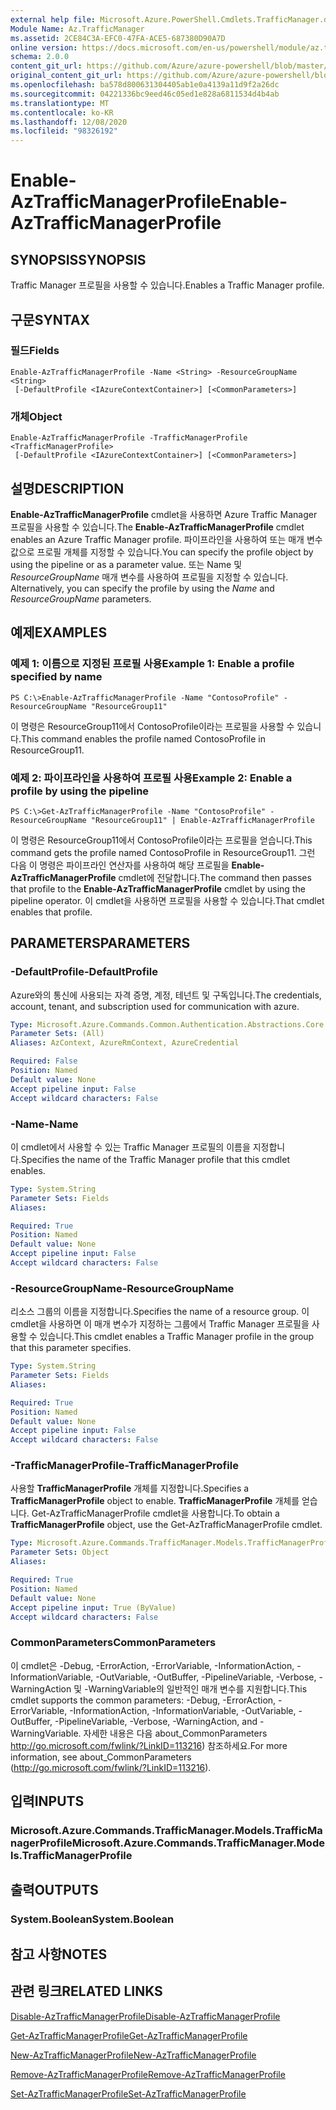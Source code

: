 ```yaml
---
external help file: Microsoft.Azure.PowerShell.Cmdlets.TrafficManager.dll-Help.xml
Module Name: Az.TrafficManager
ms.assetid: 2CE84C3A-EFC0-47FA-ACE5-687380D90A7D
online version: https://docs.microsoft.com/en-us/powershell/module/az.trafficmanager/enable-aztrafficmanagerprofile
schema: 2.0.0
content_git_url: https://github.com/Azure/azure-powershell/blob/master/src/TrafficManager/TrafficManager/help/Enable-AzTrafficManagerProfile.md
original_content_git_url: https://github.com/Azure/azure-powershell/blob/master/src/TrafficManager/TrafficManager/help/Enable-AzTrafficManagerProfile.md
ms.openlocfilehash: ba578d800631304405ab1e0a4139a11d9f2a26dc
ms.sourcegitcommit: 04221336bc9eed46c05ed1e828a6811534d4b4ab
ms.translationtype: MT
ms.contentlocale: ko-KR
ms.lasthandoff: 12/08/2020
ms.locfileid: "98326192"
---
```

# <span data-ttu-id="01ed2-101">Enable-AzTrafficManagerProfile</span><span class="sxs-lookup"><span data-stu-id="01ed2-101">Enable-AzTrafficManagerProfile</span></span>

## <span data-ttu-id="01ed2-102">SYNOPSIS</span><span class="sxs-lookup"><span data-stu-id="01ed2-102">SYNOPSIS</span></span>
<span data-ttu-id="01ed2-103">Traffic Manager 프로필을 사용할 수 있습니다.</span><span class="sxs-lookup"><span data-stu-id="01ed2-103">Enables a Traffic Manager profile.</span></span>

## <span data-ttu-id="01ed2-104">구문</span><span class="sxs-lookup"><span data-stu-id="01ed2-104">SYNTAX</span></span>

### <span data-ttu-id="01ed2-105">필드</span><span class="sxs-lookup"><span data-stu-id="01ed2-105">Fields</span></span>
```
Enable-AzTrafficManagerProfile -Name <String> -ResourceGroupName <String>
 [-DefaultProfile <IAzureContextContainer>] [<CommonParameters>]
```

### <span data-ttu-id="01ed2-106">개체</span><span class="sxs-lookup"><span data-stu-id="01ed2-106">Object</span></span>
```
Enable-AzTrafficManagerProfile -TrafficManagerProfile <TrafficManagerProfile>
 [-DefaultProfile <IAzureContextContainer>] [<CommonParameters>]
```

## <span data-ttu-id="01ed2-107">설명</span><span class="sxs-lookup"><span data-stu-id="01ed2-107">DESCRIPTION</span></span>
<span data-ttu-id="01ed2-108">**Enable-AzTrafficManagerProfile** cmdlet을 사용하면 Azure Traffic Manager 프로필을 사용할 수 있습니다.</span><span class="sxs-lookup"><span data-stu-id="01ed2-108">The **Enable-AzTrafficManagerProfile** cmdlet enables an Azure Traffic Manager profile.</span></span>
<span data-ttu-id="01ed2-109">파이프라인을 사용하여 또는 매개 변수 값으로 프로필 개체를 지정할 수 있습니다.</span><span class="sxs-lookup"><span data-stu-id="01ed2-109">You can specify the profile object by using the pipeline or as a parameter value.</span></span>
<span data-ttu-id="01ed2-110">또는 Name 및 *ResourceGroupName* 매개 변수를 사용하여 프로필을 지정할 수 있습니다. </span><span class="sxs-lookup"><span data-stu-id="01ed2-110">Alternatively, you can specify the profile by using the *Name* and *ResourceGroupName* parameters.</span></span>

## <span data-ttu-id="01ed2-111">예제</span><span class="sxs-lookup"><span data-stu-id="01ed2-111">EXAMPLES</span></span>

### <span data-ttu-id="01ed2-112">예제 1: 이름으로 지정된 프로필 사용</span><span class="sxs-lookup"><span data-stu-id="01ed2-112">Example 1: Enable a profile specified by name</span></span>
```
PS C:\>Enable-AzTrafficManagerProfile -Name "ContosoProfile" -ResourceGroupName "ResourceGroup11"
```

<span data-ttu-id="01ed2-113">이 명령은 ResourceGroup11에서 ContosoProfile이라는 프로필을 사용할 수 있습니다.</span><span class="sxs-lookup"><span data-stu-id="01ed2-113">This command enables the profile named ContosoProfile in ResourceGroup11.</span></span>

### <span data-ttu-id="01ed2-114">예제 2: 파이프라인을 사용하여 프로필 사용</span><span class="sxs-lookup"><span data-stu-id="01ed2-114">Example 2: Enable a profile by using the pipeline</span></span>
```
PS C:\>Get-AzTrafficManagerProfile -Name "ContosoProfile" -ResourceGroupName "ResourceGroup11" | Enable-AzTrafficManagerProfile
```

<span data-ttu-id="01ed2-115">이 명령은 ResourceGroup11에서 ContosoProfile이라는 프로필을 얻습니다.</span><span class="sxs-lookup"><span data-stu-id="01ed2-115">This command gets the profile named ContosoProfile in ResourceGroup11.</span></span>
<span data-ttu-id="01ed2-116">그런 다음 이 명령은 파이프라인 연산자를 사용하여 해당 프로필을 **Enable-AzTrafficManagerProfile** cmdlet에 전달합니다.</span><span class="sxs-lookup"><span data-stu-id="01ed2-116">The command then passes that profile to the **Enable-AzTrafficManagerProfile** cmdlet by using the pipeline operator.</span></span>
<span data-ttu-id="01ed2-117">이 cmdlet을 사용하면 프로필을 사용할 수 있습니다.</span><span class="sxs-lookup"><span data-stu-id="01ed2-117">That cmdlet enables that profile.</span></span>

## <span data-ttu-id="01ed2-118">PARAMETERS</span><span class="sxs-lookup"><span data-stu-id="01ed2-118">PARAMETERS</span></span>

### <span data-ttu-id="01ed2-119">-DefaultProfile</span><span class="sxs-lookup"><span data-stu-id="01ed2-119">-DefaultProfile</span></span>
<span data-ttu-id="01ed2-120">Azure와의 통신에 사용되는 자격 증명, 계정, 테넌트 및 구독입니다.</span><span class="sxs-lookup"><span data-stu-id="01ed2-120">The credentials, account, tenant, and subscription used for communication with azure.</span></span>

```yaml
Type: Microsoft.Azure.Commands.Common.Authentication.Abstractions.Core.IAzureContextContainer
Parameter Sets: (All)
Aliases: AzContext, AzureRmContext, AzureCredential

Required: False
Position: Named
Default value: None
Accept pipeline input: False
Accept wildcard characters: False
```

### <span data-ttu-id="01ed2-121">-Name</span><span class="sxs-lookup"><span data-stu-id="01ed2-121">-Name</span></span>
<span data-ttu-id="01ed2-122">이 cmdlet에서 사용할 수 있는 Traffic Manager 프로필의 이름을 지정합니다.</span><span class="sxs-lookup"><span data-stu-id="01ed2-122">Specifies the name of the Traffic Manager profile that this cmdlet enables.</span></span>

```yaml
Type: System.String
Parameter Sets: Fields
Aliases:

Required: True
Position: Named
Default value: None
Accept pipeline input: False
Accept wildcard characters: False
```

### <span data-ttu-id="01ed2-123">-ResourceGroupName</span><span class="sxs-lookup"><span data-stu-id="01ed2-123">-ResourceGroupName</span></span>
<span data-ttu-id="01ed2-124">리소스 그룹의 이름을 지정합니다.</span><span class="sxs-lookup"><span data-stu-id="01ed2-124">Specifies the name of a resource group.</span></span>
<span data-ttu-id="01ed2-125">이 cmdlet을 사용하면 이 매개 변수가 지정하는 그룹에서 Traffic Manager 프로필을 사용할 수 있습니다.</span><span class="sxs-lookup"><span data-stu-id="01ed2-125">This cmdlet enables a Traffic Manager profile in the group that this parameter specifies.</span></span>

```yaml
Type: System.String
Parameter Sets: Fields
Aliases:

Required: True
Position: Named
Default value: None
Accept pipeline input: False
Accept wildcard characters: False
```

### <span data-ttu-id="01ed2-126">-TrafficManagerProfile</span><span class="sxs-lookup"><span data-stu-id="01ed2-126">-TrafficManagerProfile</span></span>
<span data-ttu-id="01ed2-127">사용할 **TrafficManagerProfile** 개체를 지정합니다.</span><span class="sxs-lookup"><span data-stu-id="01ed2-127">Specifies a **TrafficManagerProfile** object to enable.</span></span>
<span data-ttu-id="01ed2-128">**TrafficManagerProfile** 개체를 얻습니다. Get-AzTrafficManagerProfile cmdlet을 사용합니다.</span><span class="sxs-lookup"><span data-stu-id="01ed2-128">To obtain a **TrafficManagerProfile** object, use the Get-AzTrafficManagerProfile cmdlet.</span></span>

```yaml
Type: Microsoft.Azure.Commands.TrafficManager.Models.TrafficManagerProfile
Parameter Sets: Object
Aliases:

Required: True
Position: Named
Default value: None
Accept pipeline input: True (ByValue)
Accept wildcard characters: False
```

### <span data-ttu-id="01ed2-129">CommonParameters</span><span class="sxs-lookup"><span data-stu-id="01ed2-129">CommonParameters</span></span>
<span data-ttu-id="01ed2-130">이 cmdlet은 -Debug, -ErrorAction, -ErrorVariable, -InformationAction, -InformationVariable, -OutVariable, -OutBuffer, -PipelineVariable, -Verbose, -WarningAction 및 -WarningVariable의 일반적인 매개 변수를 지원합니다.</span><span class="sxs-lookup"><span data-stu-id="01ed2-130">This cmdlet supports the common parameters: -Debug, -ErrorAction, -ErrorVariable, -InformationAction, -InformationVariable, -OutVariable, -OutBuffer, -PipelineVariable, -Verbose, -WarningAction, and -WarningVariable.</span></span> <span data-ttu-id="01ed2-131">자세한 내용은 다음 about_CommonParameters http://go.microsoft.com/fwlink/?LinkID=113216) 참조하세요.</span><span class="sxs-lookup"><span data-stu-id="01ed2-131">For more information, see about_CommonParameters (http://go.microsoft.com/fwlink/?LinkID=113216).</span></span>

## <span data-ttu-id="01ed2-132">입력</span><span class="sxs-lookup"><span data-stu-id="01ed2-132">INPUTS</span></span>

### <span data-ttu-id="01ed2-133">Microsoft.Azure.Commands.TrafficManager.Models.TrafficManagerProfile</span><span class="sxs-lookup"><span data-stu-id="01ed2-133">Microsoft.Azure.Commands.TrafficManager.Models.TrafficManagerProfile</span></span>

## <span data-ttu-id="01ed2-134">출력</span><span class="sxs-lookup"><span data-stu-id="01ed2-134">OUTPUTS</span></span>

### <span data-ttu-id="01ed2-135">System.Boolean</span><span class="sxs-lookup"><span data-stu-id="01ed2-135">System.Boolean</span></span>

## <span data-ttu-id="01ed2-136">참고 사항</span><span class="sxs-lookup"><span data-stu-id="01ed2-136">NOTES</span></span>

## <span data-ttu-id="01ed2-137">관련 링크</span><span class="sxs-lookup"><span data-stu-id="01ed2-137">RELATED LINKS</span></span>

[<span data-ttu-id="01ed2-138">Disable-AzTrafficManagerProfile</span><span class="sxs-lookup"><span data-stu-id="01ed2-138">Disable-AzTrafficManagerProfile</span></span>](./Disable-AzTrafficManagerProfile.md)

[<span data-ttu-id="01ed2-139">Get-AzTrafficManagerProfile</span><span class="sxs-lookup"><span data-stu-id="01ed2-139">Get-AzTrafficManagerProfile</span></span>](./Get-AzTrafficManagerProfile.md)

[<span data-ttu-id="01ed2-140">New-AzTrafficManagerProfile</span><span class="sxs-lookup"><span data-stu-id="01ed2-140">New-AzTrafficManagerProfile</span></span>](./New-AzTrafficManagerProfile.md)

[<span data-ttu-id="01ed2-141">Remove-AzTrafficManagerProfile</span><span class="sxs-lookup"><span data-stu-id="01ed2-141">Remove-AzTrafficManagerProfile</span></span>](./Remove-AzTrafficManagerProfile.md)

[<span data-ttu-id="01ed2-142">Set-AzTrafficManagerProfile</span><span class="sxs-lookup"><span data-stu-id="01ed2-142">Set-AzTrafficManagerProfile</span></span>](./Set-AzTrafficManagerProfile.md)


